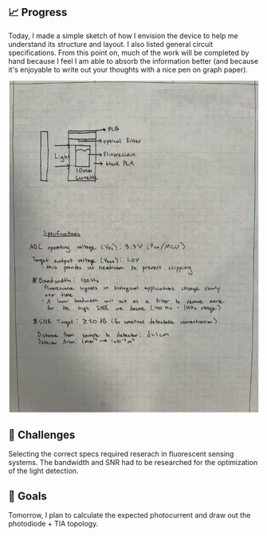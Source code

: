 ## 📈 Progress

Today, I made a simple sketch of how I envision the device to help me understand its structure and layout. I also listed general circuit specifications. From this point on, much of the work will be completed by hand because I feel I am able to absorb the information better (and because it's enjoyable to write out your thoughts with a nice pen on graph paper).

<p align="center">
 <img src="./Images/Day8.jpg" alt="Day8" width="500"/>
</p>

## 🧩 Challenges

Selecting the correct specs required reserach in fluorescent sensing systems. The bandwidth and SNR had to be researched for the optimization of the light detection.

## 🥅 Goals

Tomorrow, I plan to calculate the expected photocurrent and draw out the photodiode + TIA topology.
